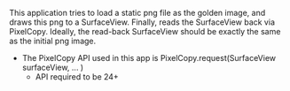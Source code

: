 This application tries to load a static png file as the golden image, and draws this png to a SurfaceView. Finally, reads the SurfaceView back via PixelCopy. Ideally, the read-back SurfaceView should be exactly the same as the initial png image.
  
* The PixelCopy API used in this app is PixelCopy.request(SurfaceView surfaceView, ... )  
  * API required to be 24+

